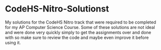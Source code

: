# CodeHS-Nitro-Solutionst
My solutions for the CodeHS Nitro track that were required to be completed for my AP Computer Science Course. Some of these solutions are not ideal and were done very quickly simply to get the assignments over and done with so make sure to review the code and maybe even improve it before using it.
